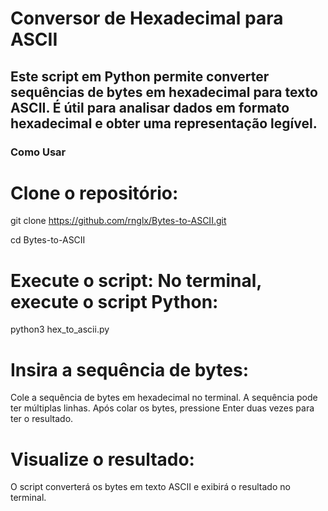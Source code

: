 # Conversor de Hexadecimal para ASCII

## Este script em Python permite converter sequências de bytes em hexadecimal para texto ASCII. É útil para analisar dados em formato hexadecimal e obter uma representação legível.

### Como Usar

# Clone o repositório:

git clone https://github.com/rnglx/Bytes-to-ASCII.git

cd Bytes-to-ASCII

# Execute o script: No terminal, execute o script Python:

python3 hex_to_ascii.py

# Insira a sequência de bytes:
Cole a sequência de bytes em hexadecimal no terminal. A sequência pode ter múltiplas linhas.
Após colar os bytes, pressione Enter duas vezes para ter o resultado.

# Visualize o resultado:
O script converterá os bytes em texto ASCII e exibirá o resultado no terminal.
